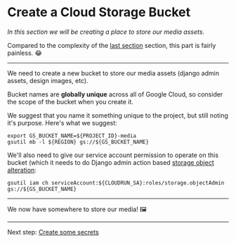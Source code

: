 # Create a Cloud Storage Bucket 

*In this section we will be creating a place to store our media assets.*

Compared to the complexity of the [last section](20-setup-sql.md) section, this part is fairly painless. 😂

---

We need to create a new bucket to store our media assets (django admin assets, design images, etc). 

Bucket names are **globally unique** across all of Google Cloud, so consider the scope of the bucket when you create it. 

We suggest that you name it something unique to the project, but still noting it's purpose. Here's what we suggest:

```shell
export GS_BUCKET_NAME=${PROJECT_ID}-media
gsutil mb -l ${REGION} gs://${GS_BUCKET_NAME}
```

We'll also need to give our service account permission to operate on this bucket (which it needs to do Django admin action based [storage object alteration](https://cloud.google.com/storage/docs/access-control/using-iam-permissions#bucket-add): 

```shell
gsutil iam ch serviceAccount:${CLOUDRUN_SA}:roles/storage.objectAdmin gs://${GS_BUCKET_NAME} 
```

---

We now have somewhere to store our media! 🖼

---

Next step: [Create some secrets](40-setup-secrets.md)
